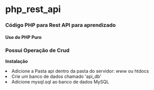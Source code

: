 # php_rest_api

<h3>Código PHP para Rest API para aprendizado</h3>

<h4>Uso do PHP Puro</h4>

<h3>Possui Operação de Crud</h3>

**Instalação**
<li>Adicione a Pasta api dentro da pasta do servidor: www ou htdocs
<li>Crie um banco de dados chamado 'api_db'
<li>Adicione mysql.sql ao banco de dados MySQL
